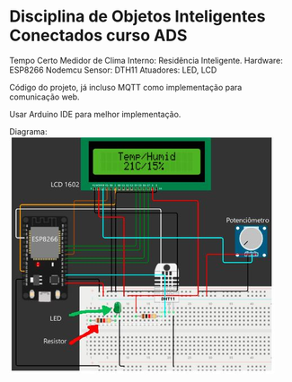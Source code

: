 
# Disciplina de Objetos Inteligentes Conectados curso ADS

Tempo Certo Medidor de Clima Interno: Residência Inteligente.
Hardware: ESP8266 Nodemcu
Sensor: DTH11
Atuadores: LED, LCD

Código do projeto, já incluso MQTT como implementação para comunicação web.

Usar Arduino IDE para melhor implementação.

Diagrama:
![Screenshot](DiagramaProjeto.JPG)
